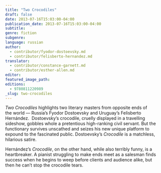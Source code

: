 ```yaml
---
title: "Two Crocodiles"
draft: false
date: 2013-07-16T15:03:00-04:00
publication_date: 2013-07-16T15:03:00-04:00
subtitle:
genre: fiction
subgenre:
language: russian
author:
  - contributor/fyodor-dostoevsky.md
  - contributor/felisberto-hernandez.md
translator:
  - contributor/constance-garnett.md
  - contributor/esther-allen.md
editor:
featured_image_path:
editions:
  - 9780811220989
_slug: two-crocodiles
---
```


_Two Crocodiles_ highlights two literary masters from opposite ends of the world — Russia’s Fyodor Dostoevsky and Uruguay’s Felisberto Hernández.  Dostoevsky’s crocodile, cruelly displayed in a travelling sideshow, gobbles whole a pretentious high-ranking civil servant. But the functionary survives unscathed and seizes his new unique platform to expound to the fascinated public. Dostoevsky’s _Crocodile_ is a matchless, hilarious satire.

Hernández’s _Crocodile_, on the other hand, while also terribly funny, is a heartbreaker. A pianist struggling to make ends meet as a salesman finds success when he begins to weep before clients and audience alike, but then he can’t stop the crocodile tears.


